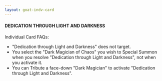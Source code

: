 ```yaml
---
layout: goat-indv-card
---
```


#### DEDICATION THROUGH LIGHT AND DARKNESS

Individual Card FAQs:

*   "Dedication through Light and Darkness" does not target.
*   You select the "Dark Magician of Chaos" you wish to Special Summon when you resolve "Dedication through Light and Darkness", not when you activate it.
*   You can Tribute a face-down "Dark Magician" to activate "Dedication through Light and Darkness".